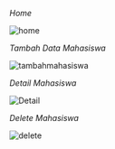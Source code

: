 *Home*

![home](https://github.com/user-attachments/assets/6d0e2701-ab47-4964-b7e0-3ce6b3c79452)

*Tambah Data Mahasiswa*

![tambahmahasiswa](https://github.com/user-attachments/assets/a827cf72-f289-4673-9205-19a72bdc961f)

*Detail Mahasiswa*

![Detail](https://github.com/user-attachments/assets/08921bbe-8c8b-4708-bc62-fba6baccfe88)

*Delete Mahasiswa*

![delete](https://github.com/user-attachments/assets/24610d49-14b7-40fd-9d12-9f374d6dc6a1)
